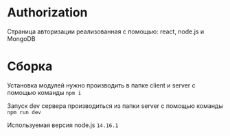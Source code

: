 # Authorization

Страница авторизации реализованная с помощью: react, node.js и MongoDB

# Сборка

Установка модулей нужно производить в папке client и server с помощью команды `npm i`

Запуск dev сервера производиться из папки server с помощью команды `npm run dev`

Используемая версия node.js `14.16.1`
